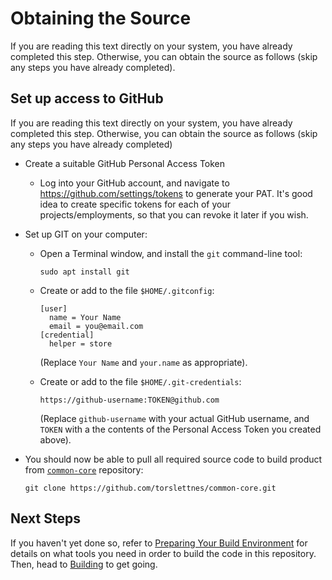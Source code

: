 Obtaining the Source
====================

If you are reading this text directly on your system, you have already completed this step. Otherwise, you can obtain the source as follows (skip any steps you have already completed).


Set up access to GitHub
-----------------------

If you are reading this text directly on your system, you have already completed this step. Otherwise, you can obtain the source as follows (skip any steps you have already completed)

* Create a suitable GitHub Personal Access Token

  - Log into your GitHub account, and navigate to https://github.com/settings/tokens to generate your PAT. It's good idea to create specific tokens for each of your projects/employments, so that you can revoke it later if you wish.

* Set up GIT on your computer:

  - Open a Terminal window, and install the `git` command-line tool:

    ```shell
    sudo apt install git
    ```

  - Create or add to the file `$HOME/.gitconfig`:

    ```
    [user]
      name = Your Name
      email = you@email.com
    [credential]
      helper = store
    ```

    (Replace `Your Name` and `your.name` as appropriate).

  - Create or add to the file `$HOME/.git-credentials`:

    ```
    https://github-username:TOKEN@github.com
    ```

    (Replace `github-username` with your actual GitHub username, and `TOKEN` with a the contents of the Personal Access Token you created above).


* You should now be able to pull all required source code to build product from [`common-core`](https://github.com/torslettnes/common-core/) repository:

  ```shell
  git clone https://github.com/torslettnes/common-core.git
  ```


Next Steps
----------

If you haven't yet done so, refer to [Preparing Your Build Environment](preparing.md) for details on what tools you need in order to build the code in this repository.  Then, head to [Building](building.md) to get going.

